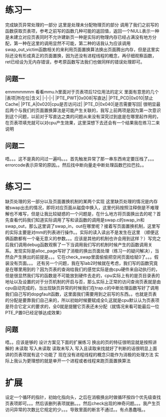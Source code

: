 # 练习一
完成缺页异常处理的一部分 这里是处理未分配物理页的部分 
调用了我们之前写的函数获取页表项，参考之前写的函数几种可能的返回值，返回一个NULL表示一种是未建立对应页表同时不允许建新页一种是实际的物理内存已经占满没有地方分配，第一种在这里的调用显然不可能，第二种的话我认为应该调用swap_out_victim函数相关的来利用页面置换算法换出页面腾出内存，但是这里实际还没有形成真正的页面置换，因为还没有进程线程的概念，再仔细观察函数，ret已经设为无内存错误，参考原函数写法我们也做同样的错误处理即可。
## 问题一
emmmmmmm 看看mmu.h里面对于页表项后12位用法的定义 里面有意思的几个
|表项|所在位|含义|
|-|-|-|
|PTE_PWT|0x008|写直达|
|PTE_PCD|0x010|禁止Cache|
|PTE_A|0x020|cpu是否访问过|
|PTE_D|0x040|是否需要写回|
很明显最后两个与我们的页面置换算法是可能产生关联的，我写上前两项是因为第一次意识到这个问题，以前对于写直达之类的问题从来没有深究过到底是在哪里起作用的，在页表项填充就可以对cpu产生效果，这里深想下去还会有一个结果我在练习二来说明
## 问题二
唔。。。这不是真的问过一遍吗。。。首先触发异常了那一串东西肯定要压栈了。。。errorcode表示异常的原因。。然后找中断向量走中断处理函数巴拉巴拉。。
# 练习二
缺页处理的另一部分以及页面置换机制的某两个实现
这里缺页处理的情况是内存被swap出去的情况，即将对应页面从磁盘中换入，这里代码按照注释倒是不难理解也不难写，但是让我比较疑惑的一个问题是，在什么地方将页面换出去的呢？首先查看代码我们知道实际调用了写和读函数的调用是swap.c的swap_in和swap_out，那么这里调了swap_in，out在哪里呢？接着写页面置换机制，这里写的实际主要是对mm的列表进行操作。。实际的读入读出不是发生在这里 （顺便这俩函数都有一个毫无意义的参数。。。应该是其他的机制也许会用到这样？）写完之后我们调用debug函数观察了一下当调用我们写的机制时候产生的函数调用关系。发现实际是alloc_page写好了消极的换出页面处理（练习一的疑问解决），当然会产生换出的前提是。。。它在check_swap里面偷偷把空闲页面给赋0了。。。假装没有页面。。。
还有另一个问题，我在写lab2时候就在考虑，我们写的函数究竟是在哪里用到的？因为页表的查询给我们的感觉实际是由cpu硬件来自动执行的，但是很显然我们写的函数是不可能放到硬件去走的，cpu实际上有的是页目录表的地址以及设置的对于分页机制的开启与否，那么实际上正常的访问查询页表就是由cpu自动完成的，当出现缺页异常的时候我们在trap.c的中断处理函数写好了调用我们自己写的dopgfault函数，这里面我们需要用到之前写的东西。。也就是页表的分配是要靠我们自己来的，所以初始时候要赋成全0,这就是cpu默认认为页表项是符合它定义的要求的，全0就是提醒它页表还未分配（就情况来看可能最后一位PTE_P置0已经足够达成效果）
## 问题
唔。。应该是够的 设计方案见下面的扩展练习 换出的页的特征很明显就是按照讲解的 未读取 写入未读取 读取未写入 写入且读取来找就好了判断的话很明显上面讲的页表项就有这个功能了 现在没有进程线程的概念只能作为消极的处理方法 实际上我认为更理想的就是单开一个进程或者线程来跑页面置换算法
# 扩展
设定一个循环的指针，初始化指向头，之后在消极换出时做循环按四个优先级查找页表项即可。。。然后该删列表项就删。。。然后check出现的神奇问题。。。我产生页访问异常的次数比它规定的少。。。导致里面的断言不通过。。有点愚蠢哦。。